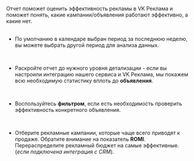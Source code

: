<Alert>Отчет поможет оценить эффективность рекламы в VK Реклама и поможет понять, какие кампании/объявления работают эффективно, а какие нет.</Alert>
<br/>
<br/>

- По умолчанию в календаре выбран период за последнюю неделю, вы можете выбрать другой период для анализа данных.
<br/>

- Раскройте отчет до нужного уровня детализации - если вы настроили интеграцию нашего сервиса и VK Реклама, мы покажем всю необходимую статистику вплоть до **объявления**.
<br/>

- Воспользуйтесь **фильтром**, если есть необходимость проверить эффективность конкретного объявления.
<br/>

- Отберите рекламные кампании, которые чаще всего приводят к продаже. Обратите внимание на показатель **ROMI**. Перераспределите рекламный бюджет на самые эффективные. (<em>если подключена интеграция с CRM</em>).
